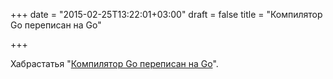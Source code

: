 +++
date = "2015-02-25T13:22:01+03:00"
draft = false
title = "Компилятор Go переписан на Go"

+++

<p>Хабрастатья &quot;<a href="http://habrahabr.ru/post/251393/">Компилятор Go переписан на Go</a>&quot;.</p>

